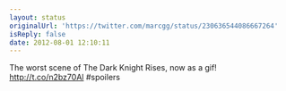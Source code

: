 ```yaml
---
layout: status
originalUrl: 'https://twitter.com/marcgg/status/230636544086667264'
isReply: false
date: 2012-08-01 12:10:11
---
```


The worst scene of The Dark Knight Rises, now as a gif! http://t.co/n2bz70Al #spoilers
